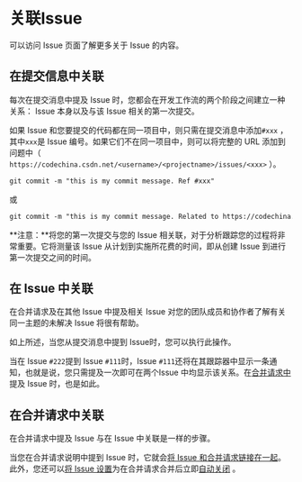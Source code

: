 # 关联Issue[](#crosslinking-issue "Permalink")

可以访问 Issue 页面了解更多关于 Issue 的内容。

## 在提交信息中关联[](#from-commit-messages "Permalink")

每次在提交消息中提及 Issue 时，您都会在开发工作流的两个阶段之间建立一种关系： Issue 本身以及与该 Issue 相关的第一次提交。

如果 Issue 和您要提交的代码都在同一项目中，则只需在提交消息中添加`#xxx` ，其中`xxx`是 Issue 编号。如果它们不在同一项目中，则可以将完整的 URL 添加到问题中（ `https://codechina.csdn.net/<username>/<projectname>/issues/<xxx>` ）。

```markdown
git commit -m "this is my commit message. Ref #xxx" 
```

或

```markdown
git commit -m "this is my commit message. Related to https://codechina.csdn.net/<username>/<projectname>/issues/<xxx>" 
```

**注意：**将您的第一次提交与您的 Issue 相关联，对于分析跟踪您的过程将非常重要。它将测量该 Issue 从计划到实施所花费的时间，即从创建 Issue 到进行第一次提交之间的时间。

## 在 Issue 中关联[](#from-related-issues "Permalink")

在合并请求及在其他 Issue 中提及相关 Issue 对您的团队成员和协作者了解有关同一主题的未解决 Issue 将很有帮助。

如上所述，当您从提交消息中提到 Issue时，您可以执行此操作。

当在 Issue `#222`提到 Issue `#111`时，Issue `#111`还将在其跟踪器中显示一条通知，也就是说，您只需提及一次即可在两个Issue 中均显示该关系。在[合并请求中](#from-merge-requests)提及 Issue 时，也是如此。

## 在合并请求中关联[](#from-merge-requests "Permalink")

在合并请求中提及 Issue 与在 Issue 中关联是一样的步骤。

当您在合并请求说明中提到 Issue 时，它就会[将 Issue 和合并请求链接在一起](#from-related-issues)。此外，您还可以[将 Issue 设置](managing_issues.html#closing-issues-automatically)为在合并请求合并后立即[自动关闭](managing_issues.html#closing-issues-automatically) 。